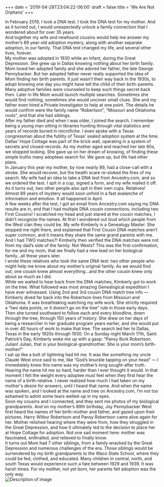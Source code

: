+++
date = '2019-04-28T23:04:22-06:00'
draft = false
title = 'We Are Not Orphans'
+++

In February 2019, I took a DNA test. I took the DNA test for my mother. And as it turned out, I would unexpectedly unlock a family connection that I wondered about for over 35 years.<br />
And together my wife and newfound cousins would help me answer my mother’s 89 year-old adoption mystery, along with another separate adoption, in our family. That DNA test changed my life, and several other lives, forever.<br />
My mother was adopted in 1930 while an infant, during the Great Depression. She grew up in Dallas knowing nothing about her birth family. Mom loved her adopted family and she adored her father, the late George Pennybacker. But her adopted father never really supported the idea of Mom finding her birth parents. It just wasn’t their way back in the 1930s, to adopt knowing one day you might have tell the child of their birth-parents. Many adoptive families were counseled to keep such things secret back then.
Later in life Mom would launch multiple searches. Sometimes she would find nothing, sometimes she would uncover small clues. She and my father even hired a Private Investigator to help at one point. The details he would confirm were the family name “Robertson”, “Missouri and Oklahoma roots”, and that she had siblings.<br />
After my father died and when I was older, I joined the search. I remember being a young man sitting in libraries hunting through vital statistics and years of records buried in microfiche. I even spoke with a Texas congressman about the futility of Texas’ sealed adoption system at the time. Dallas’ Hope Cottage was part of the brick wall, operating in a system of secrets and closed-records. As my mother aged and reached her late 60s, we stopped looking. She gave up on her dream of knowing, of finding these simple truths many adoptees search for. We gave up, but life had other plans.<br />
In January this year my mother, by now nearly 89, had a close-call with a stroke. She would recover, but the health scare re-stoked the fires of my search. My wife had an idea to take a DNA test from Ancestry.com, and so we ordered the test. I spit in a cup, signed a form, and my wife mailed it off.<br />
As it turns out, two other people also spit in their own cups. Relatives! Almost 89 years of mystery would soon unfold in a fast avalanche of information and emotion. It all happened in April.<br />
A few weeks after the test, I got an email from Ancestry.com saying my DNA results are in, and that I had multiple DNA cousin connections, including two First Cousins! I scratched my head and just stared at the cousin matches, I didn’t recognize the names. At first I wondered out loud which people from the West clan they could be.
My wife Kimberly is a Genealogy Master. She stopped me right there, and explained that First Cousin DNA matches aren’t super common, and it means they share the same grand parents with me. And I had TWO matches?! Kimberly then verified the DNA matches were not from my dad’s side of the family. Not Wests? This was the first confirmation, for me and my mom, that we finally had a new lead on her biological family…all these years later.<br />
I wrote these relatives who took the same DNA test: two other people who might help me know about my mother’s original family. As we would find out, one cousin knew almost everything…and the other cousin knew only about as much as I did.<br />
While we waited to hear back from the DNA matches, Kimberly got to work on the tree. What followed was most amazing Genealogical expedition I have ever witnessed. Using 2nd and 3rd cousin DNA match tree info — Kimberly dived far back into the Robertson lines from Missouri and Oklahoma. It was breathtaking watching my wife work. She strictly required a “two data points, or it doesn’t go on the tree” rule in those early days. Then she turned southward to follow each and every bloodline, down through the tree, through 150 years of history. She drew on her days of being a researcher in her graduate program years earlier, and she would put in over 40 hours of work to make that tree.
The search led her to Dallas, Texas in the early 1920s through 1930. On a Sunday night March 17th, Saint Patrick’s Day, Kimberly woke me up with a gasp:
“Pansy Burk Robertson. Julian! Julian, that is your biological-grandmother. She is your mom’s birth-mother!”<br />
I sat up like a bolt of lightning had hit me. It was like something my uncle Claude West once said to me, like “God’s knuckle tapping on your head” — I immediately knew this name was my mother’s long sought-after truth. Hearing the name hit me so hard, harder than I ever thought it would. In that moment I felt the weight every adoptee must feel when they first hear the name of a birth-relative. I never realized how much I had taken on my mother's desire for answers, until I heard that name. And when the name was spoken, and I looked at the name and tree on Ancestry.com, I’m not too ashamed to admit some tears welled-up in my eyes.<br />
Soon my cousins and I connected, and they sent me photos of my biological grandparents. And on my mother’s 89th birthday, Joy Pennybacker West first heard the names of her birth-mother and father, and gazed upon their pictures. Harry Wilbur Robertson and Pansy Robertson came alive again for her. Mother relished hearing where they were from, how they struggled in the Great Depression, and how it ultimately led to the decision to place her at Hope Cottage for adoption. Not one sad moment here: mother was fascinated, enthralled, and relieved to finally know.<br />
It turns out Mom had 7 other siblings, from a family wracked by the Great Depression and numerous challenges of the era. Those siblings would be surrendered by my birth grandparents to the Waco State School, where they could be fed, clothed, and educated. Many children in central, north, and south Texas would experience such a fate between 1929 and 1939. It was harsh times. For my mother, not yet born, her parents felt adoption was the only way.<br />
![Description of image](robertsons.jpeg)
